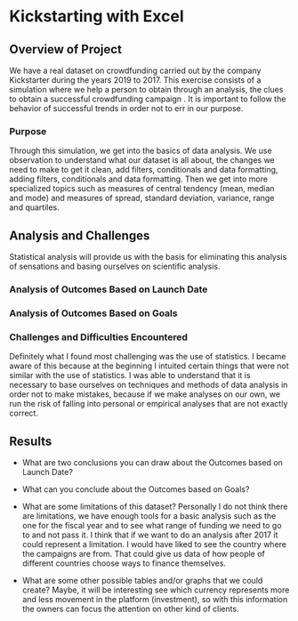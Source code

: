# Kickstarting with Excel

## Overview of Project
We have a real dataset on crowdfunding carried out by the company Kickstarter during the years 2019 to 2017.
This exercise consists of a simulation where we help a person to obtain through an analysis, the clues to obtain a successful crowdfunding campaign .
It is important to follow the behavior of successful trends in order not to err in our purpose.

### Purpose
Through this simulation, we get into the basics of data analysis. We use observation to understand what our dataset is all about, the changes we need to make to get it clean, add filters, conditionals and data formatting, adding filters, conditionals and data formatting.
Then we get into more specialized topics such as measures of central tendency (mean, median and mode) and measures of spread, standard deviation, variance, range and quartiles.

## Analysis and Challenges
Statistical analysis will provide us with the basis for eliminating this analysis of sensations and basing ourselves on scientific analysis. 

### Analysis of Outcomes Based on Launch Date

### Analysis of Outcomes Based on Goals

### Challenges and Difficulties Encountered
Definitely what I found most challenging was the use of statistics. I became aware of this because at the beginning I intuited certain things that were not similar with the use of statistics.
I was able to understand that it is necessary to base ourselves on techniques and methods of data analysis in order not to make mistakes, because if we make analyses on our own, we run the risk of falling into personal or empirical analyses that are not exactly correct.


## Results

- What are two conclusions you can draw about the Outcomes based on Launch Date?

- What can you conclude about the Outcomes based on Goals?

- What are some limitations of this dataset?
Personally I do not think there are limitations, we have enough tools for a basic analysis such as the one for the fiscal year and to see what range of funding we need to go to and not pass it.
I think that if we want to do an analysis after 2017 it could represent a limitation.
I would have liked to see the country where the campaigns are from. That could give us data of how people of different countries choose ways to finance themselves.

- What are some other possible tables and/or graphs that we could create?
Maybe, it will be interesting see which currency represents more and less movement in the platform (investment), so with this information the owners can focus the attention on other kind of clients.  